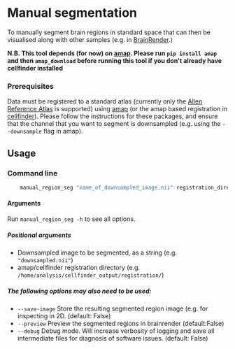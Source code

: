 # Manual segmentation

To manually segment brain regions in standard space that can then be visualised
along with other samples (e.g. in 
[BrainRender](https://github.com/BrancoLab/BrainRender).)


**N.B. This tool depends (for now) on 
[amap](https://github.com/SainsburyWellcomeCentre/amap). Please 
run `pip install amap` and then `amap_download` before running this tool if 
you don't already have cellfinder installed**

### Prerequisites
Data must be registered to a standard atlas (currently only the 
[Allen Reference Atlas](http://mouse.brain-map.org/) is supported) using 
[amap](https://github.com/SainsburyWellcomeCentre/amap-python) (or the amap 
based registration in 
[cellfinder](https://github.com/SainsburyWellcomeCentre/cellfinder)). Please 
follow the instructions for these packages, and ensure that the channel that 
you want to segment is downsampled (e.g. using the `--downsample` flag in 
amap).


## Usage
### Command line
```bash
    manual_region_seg "name_of_downsampled_image.nii" registration_directory
```

#### Arguments
Run `manual_region_seg -h` to see all options.

##### Positional arguments
* Downsampled image to be segmented, as a string (e.g. `"downsampled.nii"`)
* amap/cellfinder registration directory (e.g. 
`/home/analysis/cellfinder_output/registration/`)

##### The following options may also need to be used:
* `--save-image` Store the resulting segmented region image (e.g. for
inspecting in 2D. (default: False)
* `--preview` Preview the segmented regions in brainrender (default:False)
* `--debug` Debug mode. Will increase verbosity of logging and save all 
intermediate files for diagnosis of software issues. (default: False)

